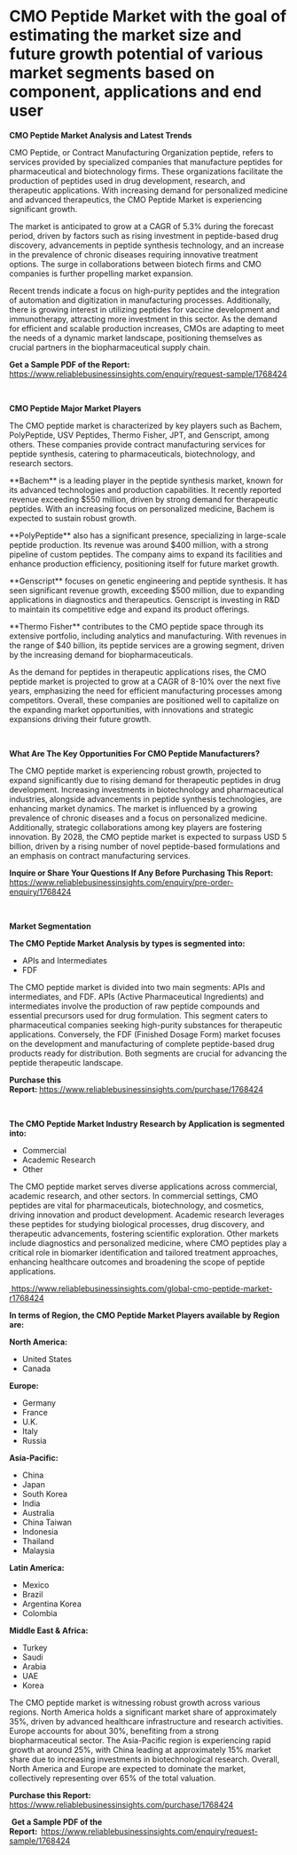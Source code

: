 <p><h1>CMO Peptide Market with the goal of estimating the market size and future growth potential of various market segments based on component, applications and end user</h1></p><p><strong>CMO Peptide Market Analysis and Latest Trends</strong></p>
<p><p>CMO Peptide, or Contract Manufacturing Organization peptide, refers to services provided by specialized companies that manufacture peptides for pharmaceutical and biotechnology firms. These organizations facilitate the production of peptides used in drug development, research, and therapeutic applications. With increasing demand for personalized medicine and advanced therapeutics, the CMO Peptide Market is experiencing significant growth.</p><p>The market is anticipated to grow at a CAGR of 5.3% during the forecast period, driven by factors such as rising investment in peptide-based drug discovery, advancements in peptide synthesis technology, and an increase in the prevalence of chronic diseases requiring innovative treatment options. The surge in collaborations between biotech firms and CMO companies is further propelling market expansion.</p><p>Recent trends indicate a focus on high-purity peptides and the integration of automation and digitization in manufacturing processes. Additionally, there is growing interest in utilizing peptides for vaccine development and immunotherapy, attracting more investment in this sector. As the demand for efficient and scalable production increases, CMOs are adapting to meet the needs of a dynamic market landscape, positioning themselves as crucial partners in the biopharmaceutical supply chain.</p></p>
<p><strong>Get a Sample PDF of the Report:&nbsp;</strong> <a href="https://www.reliablebusinessinsights.com/enquiry/request-sample/1768424?utm_campaign=2446&utm_medium=2&utm_source=Github&utm_content=ia&utm_term=16042025&utm_id=cmo-peptide">https://www.reliablebusinessinsights.com/enquiry/request-sample/1768424</a></p>
<p>&nbsp;</p>
<p><strong>CMO Peptide Major Market Players</strong></p>
<p><p>The CMO peptide market is characterized by key players such as Bachem, PolyPeptide, USV Peptides, Thermo Fisher, JPT, and Genscript, among others. These companies provide contract manufacturing services for peptide synthesis, catering to pharmaceuticals, biotechnology, and research sectors.</p><p>**Bachem** is a leading player in the peptide synthesis market, known for its advanced technologies and production capabilities. It recently reported revenue exceeding $550 million, driven by strong demand for therapeutic peptides. With an increasing focus on personalized medicine, Bachem is expected to sustain robust growth.</p><p>**PolyPeptide** also has a significant presence, specializing in large-scale peptide production. Its revenue was around $400 million, with a strong pipeline of custom peptides. The company aims to expand its facilities and enhance production efficiency, positioning itself for future market growth.</p><p>**Genscript** focuses on genetic engineering and peptide synthesis. It has seen significant revenue growth, exceeding $500 million, due to expanding applications in diagnostics and therapeutics. Genscript is investing in R&D to maintain its competitive edge and expand its product offerings.</p><p>**Thermo Fisher** contributes to the CMO peptide space through its extensive portfolio, including analytics and manufacturing. With revenues in the range of $40 billion, its peptide services are a growing segment, driven by the increasing demand for biopharmaceuticals.</p><p>As the demand for peptides in therapeutic applications rises, the CMO peptide market is projected to grow at a CAGR of 8-10% over the next five years, emphasizing the need for efficient manufacturing processes among competitors. Overall, these companies are positioned well to capitalize on the expanding market opportunities, with innovations and strategic expansions driving their future growth.</p></p>
<p>&nbsp;</p>
<p><strong>What Are The Key Opportunities For CMO Peptide Manufacturers?</strong></p>
<p><p>The CMO peptide market is experiencing robust growth, projected to expand significantly due to rising demand for therapeutic peptides in drug development. Increasing investments in biotechnology and pharmaceutical industries, alongside advancements in peptide synthesis technologies, are enhancing market dynamics. The market is influenced by a growing prevalence of chronic diseases and a focus on personalized medicine. Additionally, strategic collaborations among key players are fostering innovation. By 2028, the CMO peptide market is expected to surpass USD 5 billion, driven by a rising number of novel peptide-based formulations and an emphasis on contract manufacturing services.</p></p>
<p><strong>Inquire or Share Your Questions If Any Before Purchasing This Report:</strong> <a href="https://www.reliablebusinessinsights.com/enquiry/pre-order-enquiry/1768424?utm_campaign=2446&utm_medium=2&utm_source=Github&utm_content=ia&utm_term=16042025&utm_id=cmo-peptide">https://www.reliablebusinessinsights.com/enquiry/pre-order-enquiry/1768424</a></p>
<p>&nbsp;</p>
<p><strong>Market Segmentation</strong></p>
<p><strong>The CMO Peptide Market Analysis by types is segmented into:</strong></p>
<p><ul><li>APIs and Intermediates</li><li>FDF</li></ul></p>
<p><p>The CMO peptide market is divided into two main segments: APIs and intermediates, and FDF. APIs (Active Pharmaceutical Ingredients) and intermediates involve the production of raw peptide compounds and essential precursors used for drug formulation. This segment caters to pharmaceutical companies seeking high-purity substances for therapeutic applications. Conversely, the FDF (Finished Dosage Form) market focuses on the development and manufacturing of complete peptide-based drug products ready for distribution. Both segments are crucial for advancing the peptide therapeutic landscape.</p></p>
<p><strong>Purchase this Report:&nbsp;</strong><a href="https://www.reliablebusinessinsights.com/purchase/1768424?utm_campaign=2446&utm_medium=2&utm_source=Github&utm_content=ia&utm_term=16042025&utm_id=cmo-peptide">https://www.reliablebusinessinsights.com/purchase/1768424</a></p>
<p>&nbsp;</p>
<p><strong>The CMO Peptide Market Industry Research by Application is segmented into:</strong></p>
<p><ul><li>Commercial</li><li>Academic Research</li><li>Other</li></ul></p>
<p><p>The CMO peptide market serves diverse applications across commercial, academic research, and other sectors. In commercial settings, CMO peptides are vital for pharmaceuticals, biotechnology, and cosmetics, driving innovation and product development. Academic research leverages these peptides for studying biological processes, drug discovery, and therapeutic advancements, fostering scientific exploration. Other markets include diagnostics and personalized medicine, where CMO peptides play a critical role in biomarker identification and tailored treatment approaches, enhancing healthcare outcomes and broadening the scope of peptide applications.</p></p>
<p><a href="https://www.reliablebusinessinsights.com/global-cmo-peptide-market-r1768424?utm_campaign=2446&utm_medium=2&utm_source=Github&utm_content=ia&utm_term=16042025&utm_id=cmo-peptide">&nbsp;https://www.reliablebusinessinsights.com/global-cmo-peptide-market-r1768424</a></p>
<p><strong>In terms of Region, the CMO Peptide Market Players available by Region are:</strong></p>
<p>
    <p> <strong> North America: </strong>
        <ul>
            <li>United States</li>
            <li>Canada</li>
        </ul>
        </p> 
    <p> <strong> Europe: </strong>
        <ul>
            <li>Germany</li>
            <li>France</li>
            <li>U.K.</li>
            <li>Italy</li>
            <li>Russia</li>
        </ul>
        </p> 
    <p> <strong> Asia-Pacific: </strong>
        <ul>
            <li>China</li>
            <li>Japan</li>
            <li>South Korea</li>
            <li>India</li>
            <li>Australia</li>
            <li>China Taiwan</li>
            <li>Indonesia</li>
            <li>Thailand</li>
            <li>Malaysia</li>
        </ul>
        </p> 
    <p> <strong> Latin America: </strong>
        <ul>
            <li>Mexico</li>
            <li>Brazil</li>
            <li>Argentina Korea</li>
            <li>Colombia</li>
        </ul>
        </p> 
    <p> <strong> Middle East & Africa: </strong>
        <ul>
            <li>Turkey</li>
            <li>Saudi</li>
            <li>Arabia</li>
            <li>UAE</li>
            <li>Korea</li>
        </ul>
    </p>
    </p>
<p><p>The CMO peptide market is witnessing robust growth across various regions. North America holds a significant market share of approximately 35%, driven by advanced healthcare infrastructure and research activities. Europe accounts for about 30%, benefiting from a strong biopharmaceutical sector. The Asia-Pacific region is experiencing rapid growth at around 25%, with China leading at approximately 15% market share due to increasing investments in biotechnological research. Overall, North America and Europe are expected to dominate the market, collectively representing over 65% of the total valuation.</p></p>
<p><strong>Purchase this Report: </strong><a href="https://www.reliablebusinessinsights.com/purchase/1768424?utm_campaign=2446&utm_medium=2&utm_source=Github&utm_content=ia&utm_term=16042025&utm_id=cmo-peptide">https://www.reliablebusinessinsights.com/purchase/1768424</a></p>
<p>&nbsp;<strong>Get a Sample PDF of the Report:&nbsp;&nbsp;</strong><a href="https://www.reliablebusinessinsights.com/enquiry/request-sample/1768424?utm_campaign=2446&utm_medium=2&utm_source=Github&utm_content=ia&utm_term=16042025&utm_id=cmo-peptide">https://www.reliablebusinessinsights.com/enquiry/request-sample/1768424</a></p>
<p><strong></strong></p>
<p><p></p><p></p><p></p></p>
